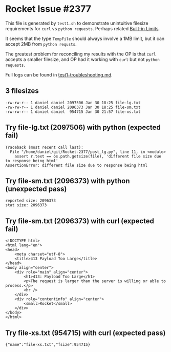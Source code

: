 # Rocket Issue #2377
This file is generated by `test1.sh` to demonstrate unintuitive filesize requirements for `curl` vs `python requests`. Perhaps related [Built-in Limits](https://api.rocket.rs/v0.5-rc/rocket/data/struct.Limits.html#built-in-limits).

It seems that the type `TempFile` should always involve a 1MB limit, but it can accept 2MB from `python requsts`.

The greatest problem for reconciling my results with the OP is that `curl` accepts a smaller filesize, and OP had it working with `curl` but not `python requests`.


Full logs can be found in [test1-troubleshooting.md](https://github.com/danielclough/Rocket-2377/blob/main/test1-troubleshooting.md).

## 3 filesizes

```
-rw-rw-r-- 1 daniel daniel 2097506 Jan 30 18:25 file-lg.txt
-rw-rw-r-- 1 daniel daniel 2096373 Jan 30 18:25 file-sm.txt
-rw-rw-r-- 1 daniel daniel  954715 Jan 30 21:57 file-xs.txt
```

## Try file-lg.txt (2097506) with python (expected fail)

```
Traceback (most recent call last):
  File "/home/daniel/git/Rocket-2377/post_lg.py", line 11, in <module>
    assert r.text == os.path.getsize(file), 'different file size due to response being html'
AssertionError: different file size due to response being html
```

## Try file-sm.txt (2096373) with python (unexpected pass)

```
reported size: 2096373
stat size: 2096373
```

## Try file-sm.txt (2096373) with curl (expected fail)

```
<!DOCTYPE html>
<html lang="en">
<head>
    <meta charset="utf-8">
    <title>413 Payload Too Large</title>
</head>
<body align="center">
    <div role="main" align="center">
        <h1>413: Payload Too Large</h1>
        <p>The request is larger than the server is willing or able to process.</p>
        <hr />
    </div>
    <div role="contentinfo" align="center">
        <small>Rocket</small>
    </div>
</body>
</html>
```


## Try file-xs.txt (954715) with curl (expected pass)

```
{"name":"file-xs.txt","fsize":954715}
```

